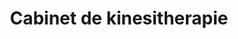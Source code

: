---
title: "Cabinet de kinesitherapie"
url: /mimizan/cabinet-de-kinesitherapie/
shop: Sanitätshaus
---